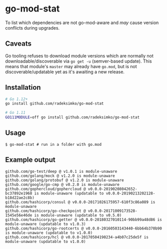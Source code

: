 # go-mod-stat

To list which dependencies are not go-mod-aware and _may_ cause version conflicts during upgrades.

## Caveats

Go tooling refuses to download module versions which are normally not downloadable/discoverable via `go get -u` (semver-based update).
This means that module's `master` may already have `go.mod`, but is not discoverable/updatable yet as it's awaiting a new release.

## Installation

```sh
# Go 1.12+
go install github.com/radeksimko/go-mod-stat

# Go 1.11
GO111MODULE=off go install github.com/radeksimko/go-mod-stat
```

## Usage

```
$ go-mod-stat # run in a folder with go.mod
```

## Example output

```
github.com/go-test/deep @ v1.0.1 is module-unaware
github.com/golang/mock @ v1.2.0 is module-unaware
github.com/golang/protobuf @ v1.2.0 is module-unaware
github.com/google/go-cmp @ v0.2.0 is module-unaware
github.com/gophercloud/gophercloud @ v0.0.0-20190208042652-bc37892e1968 is module-unaware (updatable to v0.0.0-20190213202128-b18d22ae2c8b)
github.com/hashicorp/consul @ v0.0.0-20171026175957-610f3c86a089 is module-unaware
github.com/hashicorp/go-checkpoint @ v0.0.0-20171009173528-1545e56e46de is module-unaware (updatable to v0.5.0)
github.com/hashicorp/go-getter @ v0.0.0-20180327010114-90bb99a48d86 is module-unaware (updatable to v1.0.3)
github.com/hashicorp/go-rootcerts @ v0.0.0-20160503143440-6bb64b370b90 is module-unaware (updatable to v1.0.0)
github.com/hashicorp/hcl @ v0.0.0-20170504190234-a4b07c25de5f is module-unaware (updatable to v1.0.0)
```
